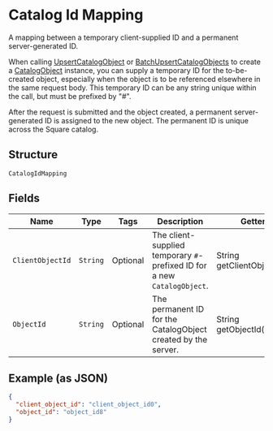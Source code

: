 
# Catalog Id Mapping

A mapping between a temporary client-supplied ID and a permanent server-generated ID.

When calling [UpsertCatalogObject](/doc/api/catalog.md#upsert-catalog-object) or
[BatchUpsertCatalogObjects](/doc/api/catalog.md#batch-upsert-catalog-objects) to
create a [CatalogObject](/doc/models/catalog-object.md) instance, you can supply
a temporary ID for the to-be-created object, especially when the object is to be referenced
elsewhere in the same request body. This temporary ID can be any string unique within
the call, but must be prefixed by "#".

After the request is submitted and the object created, a permanent server-generated ID is assigned
to the new object. The permanent ID is unique across the Square catalog.

## Structure

`CatalogIdMapping`

## Fields

| Name | Type | Tags | Description | Getter |
|  --- | --- | --- | --- | --- |
| `ClientObjectId` | `String` | Optional | The client-supplied temporary `#`-prefixed ID for a new `CatalogObject`. | String getClientObjectId() |
| `ObjectId` | `String` | Optional | The permanent ID for the CatalogObject created by the server. | String getObjectId() |

## Example (as JSON)

```json
{
  "client_object_id": "client_object_id0",
  "object_id": "object_id8"
}
```


